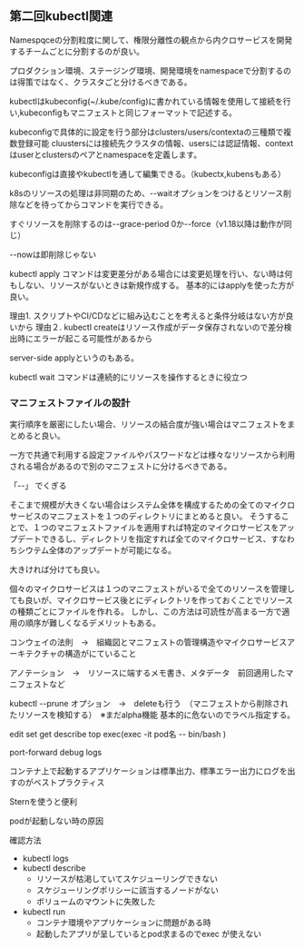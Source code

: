 ## 第二回kubectl関連

Namespqceの分割粒度に関して、権限分離性の観点から内クロサービスを開発するチームごとに分割するのが良い。

プロダクション環境、ステージング環境、開発環境をnamespaceで分割するのは得策ではなく、クラスタごと分けるべきである。

kubectlはkubeconfig(~/.kube/config)に書かれている情報を使用して接続を行い,kubeconfigもマニフェストと同じフォーマットで記述する。

kubeconfigで具体的に設定を行う部分はclusters/users/contextaの三種類で複数登録可能
cluustersには接続先クラスタの情報、usersには認証情報、contextはuserとclustersのペアとnamespaceを定義します。

kubeconfigは直接やkubectlを通して編集できる。（kubectx,kubensもある）

k8sのリソースの処理は非同期のため、--waitオプションをつけるとリソース削除などを待ってからコマンドを実行できる。

すぐリソースを削除するのは--grace-period 0か--force（v1.18以降は動作が同じ）

--nowは即削除じゃない

kubectl apply コマンドは変更差分がある場合には変更処理を行い、ない時は何もしない、リソースがないときは新規作成する。
基本的にはapplyを使った方が良い。

理由1. スクリプトやCI/CDなどに組み込むことを考えると条件分岐はない方が良いから
理由２. kubectl createはリソース作成がデータ保存されないので差分検出時にエラーが起こる可能性があるから

server-side applyというのもある。

kubectl wait コマンドは連続的にリソースを操作するときに役立つ

### マニフェストファイルの設計

実行順序を厳密にしたい場合、リソースの結合度が強い場合はマニフェストをまとめると良い。

一方で共通で利用する設定ファイルやパスワードなどは様々なリソースから利用される場合があるので別のマニフェストに分けるべきである。

「--」 でくぎる

そこまで規模が大きくない場合はシステム全体を構成するための全てのマイクロサービスのマニフェストを１つのディレクトリにまとめると良い。
そうすることで、１つのマニフェストファイルを適用すれば特定のマイクロサービスをアップデートできるし、ディレクトリを指定すれば全てのマイクロサービス、すなわちシウテム全体のアップデートが可能になる。

大きければ分けても良い。

個々のマイクロサービスは１つのマニフェストがいるで全てのリソースを管理しても良いが、マイクロサービス後とにディレクトリを作っておくことでリソースの種類ごとにファイルを作れる。
しかし、この方法は可読性が高まる一方で適用の順序が難しくなるデメリットもある。

コンウェイの法則　→　組織図とマニフェストの管理構造やマイクロサービスアーキテクチャの構造がにていること

アノテーション　→　リソースに端するメモ書き、メタデータ　前回適用したマニフェストなど

kubectl --prune オプション　→　deleteも行う　（マニフェストから削除されたリソースを検知する）　※まだalpha機能
基本的に危ないのでラベル指定する。

edit set get describe top exec(exec -it pod名 -- bin/bash )

port-forward debug logs

コンテナ上で起動するアプリケーションは標準出力、標準エラー出力にログを出すのがベストプラクティス

Sternを使うと便利

podが起動しない時の原因

確認方法
- kubectl logs
- kubectl describe
    - リソースが枯渇していてスケジューリングできない
    - スケジューリングポリシーに該当するノードがない
    - ボリュームのマウントに失敗した
- kubectl run
    - コンテナ環境やアプリケーションに問題がある時
    - 起動したアプリが呈しているとpod求まるのでexec が使えない
    



